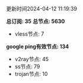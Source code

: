 更新时间2024-04-12 11:19:39

**总订阅: 35**
**总节点: 5630**
- vless节点: 7

**google ping有效节点: 134**
- v2ray节点: 45
- ss节点: 79
- trojan节点: 10
